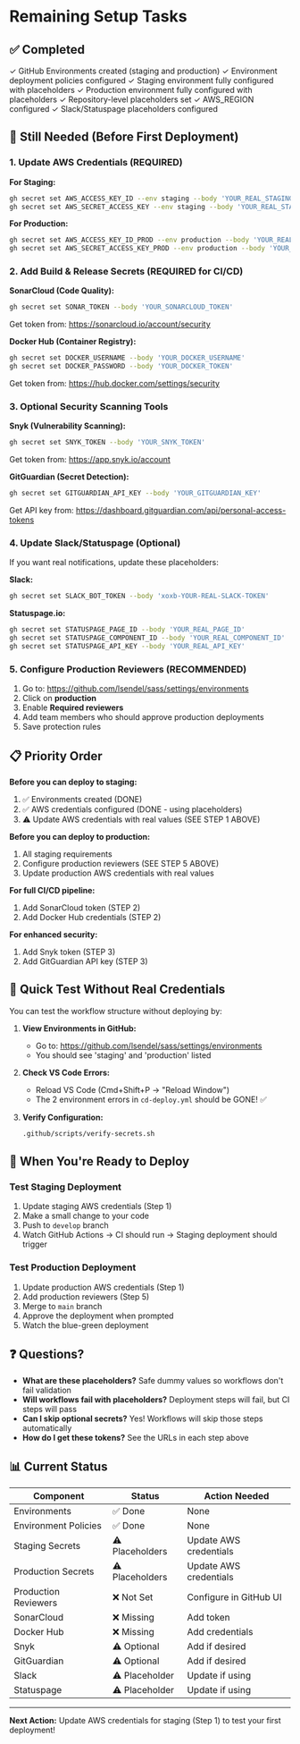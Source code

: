 # Remaining Setup Tasks

## ✅ Completed

✓ GitHub Environments created (staging and production)
✓ Environment deployment policies configured
✓ Staging environment fully configured with placeholders
✓ Production environment fully configured with placeholders
✓ Repository-level placeholders set
✓ AWS_REGION configured
✓ Slack/Statuspage placeholders configured

## 🔧 Still Needed (Before First Deployment)

### 1. Update AWS Credentials (REQUIRED)

**For Staging:**
```bash
gh secret set AWS_ACCESS_KEY_ID --env staging --body 'YOUR_REAL_STAGING_KEY'
gh secret set AWS_SECRET_ACCESS_KEY --env staging --body 'YOUR_REAL_STAGING_SECRET'
```

**For Production:**
```bash
gh secret set AWS_ACCESS_KEY_ID_PROD --env production --body 'YOUR_REAL_PROD_KEY'
gh secret set AWS_SECRET_ACCESS_KEY_PROD --env production --body 'YOUR_REAL_PROD_SECRET'
```

### 2. Add Build & Release Secrets (REQUIRED for CI/CD)

**SonarCloud (Code Quality):**
```bash
gh secret set SONAR_TOKEN --body 'YOUR_SONARCLOUD_TOKEN'
```
Get token from: https://sonarcloud.io/account/security

**Docker Hub (Container Registry):**
```bash
gh secret set DOCKER_USERNAME --body 'YOUR_DOCKER_USERNAME'
gh secret set DOCKER_PASSWORD --body 'YOUR_DOCKER_TOKEN'
```
Get token from: https://hub.docker.com/settings/security

### 3. Optional Security Scanning Tools

**Snyk (Vulnerability Scanning):**
```bash
gh secret set SNYK_TOKEN --body 'YOUR_SNYK_TOKEN'
```
Get token from: https://app.snyk.io/account

**GitGuardian (Secret Detection):**
```bash
gh secret set GITGUARDIAN_API_KEY --body 'YOUR_GITGUARDIAN_KEY'
```
Get API key from: https://dashboard.gitguardian.com/api/personal-access-tokens

### 4. Update Slack/Statuspage (Optional)

If you want real notifications, update these placeholders:

**Slack:**
```bash
gh secret set SLACK_BOT_TOKEN --body 'xoxb-YOUR-REAL-SLACK-TOKEN'
```

**Statuspage.io:**
```bash
gh secret set STATUSPAGE_PAGE_ID --body 'YOUR_REAL_PAGE_ID'
gh secret set STATUSPAGE_COMPONENT_ID --body 'YOUR_REAL_COMPONENT_ID'
gh secret set STATUSPAGE_API_KEY --body 'YOUR_REAL_API_KEY'
```

### 5. Configure Production Reviewers (RECOMMENDED)

1. Go to: https://github.com/lsendel/sass/settings/environments
2. Click on **production**
3. Enable **Required reviewers**
4. Add team members who should approve production deployments
5. Save protection rules

## 📋 Priority Order

**Before you can deploy to staging:**
1. ✅ Environments created (DONE)
2. ✅ AWS credentials configured (DONE - using placeholders)
3. ⚠️  Update AWS credentials with real values (SEE STEP 1 ABOVE)

**Before you can deploy to production:**
1. All staging requirements
2. Configure production reviewers (SEE STEP 5 ABOVE)
3. Update production AWS credentials with real values

**For full CI/CD pipeline:**
1. Add SonarCloud token (STEP 2)
2. Add Docker Hub credentials (STEP 2)

**For enhanced security:**
1. Add Snyk token (STEP 3)
2. Add GitGuardian API key (STEP 3)

## 🎯 Quick Test Without Real Credentials

You can test the workflow structure without deploying by:

1. **View Environments in GitHub:**
   - Go to: https://github.com/lsendel/sass/settings/environments
   - You should see 'staging' and 'production' listed

2. **Check VS Code Errors:**
   - Reload VS Code (Cmd+Shift+P → "Reload Window")
   - The 2 environment errors in `cd-deploy.yml` should be GONE! ✅

3. **Verify Configuration:**
   ```bash
   .github/scripts/verify-secrets.sh
   ```

## 🚀 When You're Ready to Deploy

### Test Staging Deployment
1. Update staging AWS credentials (Step 1)
2. Make a small change to your code
3. Push to `develop` branch
4. Watch GitHub Actions → CI should run → Staging deployment should trigger

### Test Production Deployment
1. Update production AWS credentials (Step 1)
2. Add production reviewers (Step 5)
3. Merge to `main` branch
4. Approve the deployment when prompted
5. Watch the blue-green deployment

## ❓ Questions?

- **What are these placeholders?** Safe dummy values so workflows don't fail validation
- **Will workflows fail with placeholders?** Deployment steps will fail, but CI steps will pass
- **Can I skip optional secrets?** Yes! Workflows will skip those steps automatically
- **How do I get these tokens?** See the URLs in each step above

## 📊 Current Status

| Component | Status | Action Needed |
|-----------|--------|---------------|
| Environments | ✅ Done | None |
| Environment Policies | ✅ Done | None |
| Staging Secrets | ⚠️  Placeholders | Update AWS credentials |
| Production Secrets | ⚠️  Placeholders | Update AWS credentials |
| Production Reviewers | ❌ Not Set | Configure in GitHub UI |
| SonarCloud | ❌ Missing | Add token |
| Docker Hub | ❌ Missing | Add credentials |
| Snyk | ⚠️  Optional | Add if desired |
| GitGuardian | ⚠️  Optional | Add if desired |
| Slack | ⚠️  Placeholder | Update if using |
| Statuspage | ⚠️  Placeholder | Update if using |

---

**Next Action:** Update AWS credentials for staging (Step 1) to test your first deployment!

